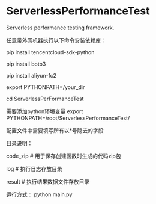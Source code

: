 # ServerlessPerformanceTest

Serverless performance testing framework.

任意带外网机器执行以下命令安装依赖库：

pip install tencentcloud-sdk-python

pip install boto3

pip install aliyun-fc2

export PYTHONPATH=/your_dir

cd ServerlessPerFormanceTest

需要添加python环境变量
export PYTHONPATH=/root/ServerlessPerformanceTest/

配置文件中需要填写所有以\*号隐去的字段

目录说明：

code_zip # 用于保存创建函数时生成的代码zip包

log # 执行日志存放目录

result # 执行结果数据文件存放目录

运行方式：
python main.py

